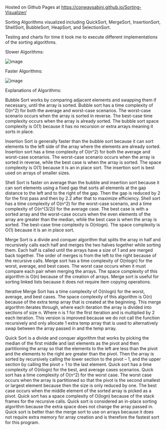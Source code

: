 Hosted on Github Pages at https://conwaysabini.github.io/Sorting-Visualizer/

Sorting Algorithms visualized including QuickSort, MergeSort, InsertionSort, ShellSort, BubbleSort, HeapSort, and SelectionSort.

Testing and charts for time it took me to execute different implementations of the sorting algorithms.

Slower Algorithms:

![image](https://user-images.githubusercontent.com/53063791/153731884-4cfac20c-54a9-4c1c-be40-438e0d45a626.png)


Faster Algorithms:

![image](https://user-images.githubusercontent.com/53063791/153731860-84ffd4f3-0c39-41a8-b4f2-c918dbef4da0.png)





Explanations of Algorithms:

Bubble Sort works by comparing adjacent elements and swapping them if necessary, until the array is sorted. Bubble sort has a time complexity of O(n^2) for both the average and worst-case scenarios. The worst-case scenario occurs when the array is sorted in reverse. The best-case time complexity occurs when the array is already sorted. The bubble sort space complexity is O(1) because it has no recursion or extra arrays meaning it sorts in place. 

Insertion Sort is generally faster than the bubble sort because it can sort elements to the left side of the array where the elements are already sorted. Insertion sort has a time complexity of O(n^2) for both the average and worst-case scenarios. The worst-case scenario occurs when the array is sorted in reverse, while the best case is when the array is sorted. The space complexity is O(1) because it is an in place sort. The insertion sort is best used on arrays of smaller sizes.

Shell Sort is faster on average than the bubble and insertion sort because it can sort elements using a fixed gap that sorts all elements at the gap distance to the left and to the right of the gap. Then the gap is reduced by 2 for the first pass and then by 2.2 after that to maximize efficiency. Shell sort has a time complexity of O(n^2) for the worst-case scenario, and a time complexity of O(n^(3/2)) for the average case. The best case is with a sorted array and the worst-case occurs when the even elements of the array are greater than the median, while the best case is when the array is sorted. The best-case time complexity is O(nlogn). The space complexity is O(1) because it is an in place sort.

Merge Sort is a divide and conquer algorithm that splits the array in half and recursively calls each half and merges the two halves together while sorting them. Each half is called until the arrays have a size of 1 and are merged back together. The order of merges is from the left to the right because of the recursive calls. Merge sort has a time complexity of O(nlogn) for the worst, average, and best cases. The worst case occurs when it must compare each pair when merging the arrays. The space complexity of this algorithm is O(n) because of the creation of arrays. Merge sort is useful for sorting linked lists because it does not require item copying operations. 

Iterative Merge Sort has a time complexity of O(nlogn) for the worst, average, and best cases. The space complexity of this algorithm is O(n) because of the extra temp array that is created at the beginning. This merge algorithm iterates through, where each iteration the array is divided into sections of size n. Where n is 1 for the first iteration and is multiplied by 2 each iteration. This version is improved because we do not call the function recursively and only allocate 1 extra temp array that is used to alternatively swap between the array passed in and the temp array. 

Quick Sort is a divide and conquer algorithm that works by picking the median of the first middle and last elements as the pivot and then partitioning the array so that the elements to the left are less than the pivot and the elements to the right are greater than the pivot. Then the array is sorted by recursively calling the lower section to the pivot – 1, and the upper section by calling the pivot + 1 to the last element. Quick sort has a time complexity of O(nlogn) for the best, and average cases scenarios. Quick sort has a time complexity of O(n^2) for the worst case. The worst case occurs when the array is partitioned so that the pivot is the second smallest or largest element because then the size is only reduced by one. The best case occurs when the middle element of the sorted array is picked as a pivot. Quick sort has a space complexity of O(logn) because of the stack frames for the recursive calls. Quick sort is considered an in-place sorting algorithm because the extra space does not change the array passed in. Quick sort is better than the merge sort to use on arrays because it does not require extra memory for array creation and is therefore the fastest sort for this program.



